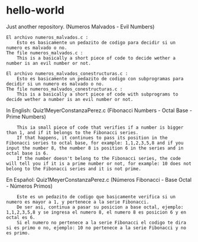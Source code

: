 # hello-world

Just another repository. (Numeros Malvados - Evil Numbers)

	El archivo numeros_malvados.c :
		Esto es basicamente un pedazito de codigo para decidir si un numero es malvado o no.
	The file numeros_malvados.c :
		This is a basically a short piece of code to decide wether a number is an evil number or not.
		
	El archivo numeros_malvados_conestructuras.c :
		Esto es basicamente un pedazito de codigo con subprogramas para decidir si un numero es malvado o no.
	The file numeros_malvados_conestructuras.c :
		This is a basically a short piece of code with subprograms to decide wether a number is an evil number or not.
	
In English:
	Quiz1MeyerConstanzaPerez.c (Fibonacci Numbers - Octal Base - Prime Numbers)
	
		This ia small piece of code that verifies if a number is bigger than 1, and if it belongs to the Fibonacci series.
		If that happens, it continues to pass its position in the Fibonacci series to octal base, for example: 1,1,2,3,5,8 and if you input the number 8, the number 8 is position 6 in the series and in octal base is 6.
		If the number doesn't belong to the Fibonacci series, the code will tell you if it is a prime number or not, for example: 10 does not belong to the Fibonacci series and it is not prime.
		
En Español:
	Quiz1MeyerConstanzaPerez.c (Números Fibonacci - Base Octal - Números Primos)
	
		Este es un pedazito de codigo que basicamente verifica si un numero es mayor a 1, y pertenece a la serie Fibonacci.
		De ser asi, continua a pasar su posicion a base octal, ejemplo: 1,1,2,3,5,8 y se ingresa el numero 8, el numero 8 es posicion 6 y en octal es 6.
		Si el numero no pertenece a la serie Fibonacci el codigo te dira si es primo o no, ejemplo: 10 no pertenece a la serie Fibonacci y no es primo.
		
